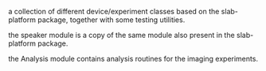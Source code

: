 a collection of different device/experiment classes based on the slab-platform package, together with some testing utilities.

the speaker module is a copy of the same module also present in the slab-platform package.

the Analysis module contains analysis routines for the imaging experiments.
